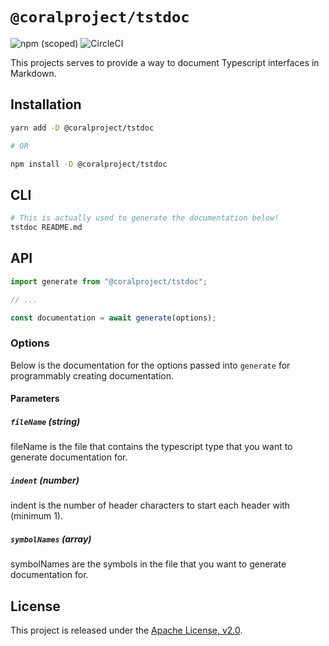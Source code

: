 # `@coralproject/tstdoc`

![npm (scoped)](https://img.shields.io/npm/v/@coralproject/tstdoc)
![CircleCI](https://img.shields.io/circleci/project/github/coralproject/tstdoc.svg)

This projects serves to provide a way to document Typescript interfaces in
Markdown.

## Installation

```sh
yarn add -D @coralproject/tstdoc

# OR

npm install -D @coralproject/tstdoc
```

## CLI

```sh
# This is actually used to generate the documentation below!
tstdoc README.md
```

## API

```ts
import generate from "@coralproject/tstdoc";

// ...

const documentation = await generate(options);
```

### Options

Below is the documentation for the options passed into `generate` for
programmably creating documentation.

<!-- START tstdoc:generate(src/generate.ts, Options, 4) -->
<!-- DON'T EDIT THIS SECTION, INSTEAD RE-RUN tstdoc TO UPDATE -->

#### Parameters

##### `fileName` _(string)_

fileName is the file that contains the typescript type that you want to generate documentation for.


##### `indent` _(number)_

indent is the number of header characters to start each header with (minimum 1).


##### `symbolNames` _(array)_

symbolNames are the symbols in the file that you want to generate documentation for.



<!-- END tstdoc -->

## License

This project is released under the [Apache License, v2.0](/LICENSE).
